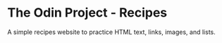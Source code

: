 The Odin Project - Recipes
========================================

A simple recipes website to practice HTML text, links, images, and lists.